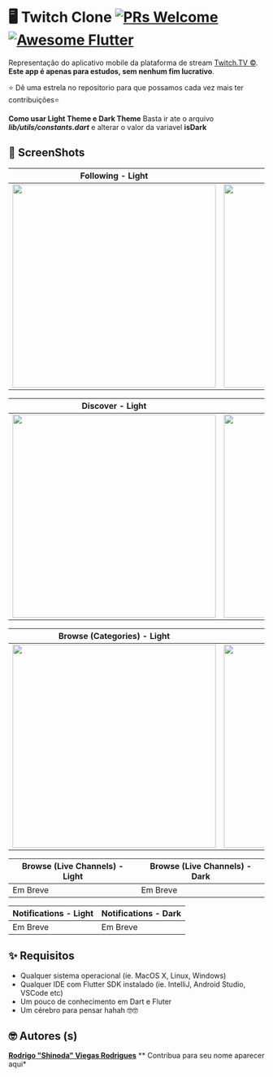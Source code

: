 # 🖥 Twitch Clone [![PRs Welcome](https://img.shields.io/badge/PRs-welcome-brightgreen.svg?style=flat-square)](http://makeapullrequest.com) <a href="https://github.com/fluttership"><img alt="Awesome Flutter" src="https://img.shields.io/badge/Awesome-Flutter-blue.svg?longCache=true&style=flat-square" /></a>

Representação do aplicativo mobile da plataforma de stream <a href="https://www.twitch.tv/. ">Twitch.TV ©</a>. <b>Este app é apenas para estudos, sem nenhum fim lucrativo</b>.

⭐ Dê uma estrela no repositorio para que possamos cada vez mais ter contribuições⭐ 

**Como usar Light Theme e Dark Theme**
Basta ir ate o arquivo ***lib/utils/constants.dart*** e alterar o valor da variavel **isDark**

## 📸 ScreenShots

| Following - Light | Following - Dark |
|------|-------|
|<img src="https://i.imgur.com/sVZ3KBd.jpg" width="400">|<img src="https://i.imgur.com/8njoU3t.jpg" width="400">|

| Discover - Light | Discover - Dark |
|------|-------|
|<img src="https://i.imgur.com/SNTT19g.jpg" width="400">|<img src="https://i.imgur.com/rQMvXAO.jpg" width="400">|

| Browse (Categories) - Light | Browse (Categories) - Dark |
|------|-------|
|<img src="https://i.imgur.com/EJLRuYc.jpg" width="400">|<img src="https://i.imgur.com/N7C2tgp.jpg" width="400">|

| Browse (Live Channels) - Light | Browse (Live Channels) - Dark |
|------|-------|
| Em Breve | Em Breve |

| Notifications - Light | Notifications - Dark |
|------|-------|
| Em Breve | Em Breve |

## ✨ Requisitos
* Qualquer sistema operacional (ie. MacOS X, Linux, Windows)
* Qualquer IDE com Flutter SDK instalado (ie. IntelliJ, Android Studio, VSCode etc)
* Um pouco de conhecimento em Dart e Fluter
* Um cérebro para pensar hahah 🤓🤓

## 🤓 Autores (s)
<a href="https://github.com/rodrigordgfs">**Rodrigo "Shinoda" Viegas Rodrigues**</a>
** Contribua para seu nome aparecer aqui*

